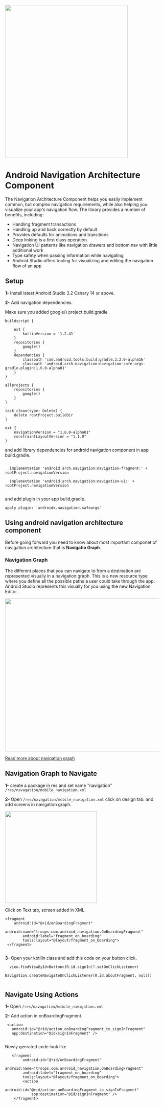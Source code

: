 <img align="center" src='https://github.com/balrampandey19/android-navigation-architecture-component/blob/master/banner.png' width='400' height='500'/>

# Android Navigation Architecture Component

The Navigation Architecture Component helps you easily implement common, but complex navigation requirements, while also helping you visualize your app's navigation flow. The library provides a number of benefits, including:

* Handling fragment transactions
* Handling up and back correctly by default
* Provides defaults for animations and transitions
* Deep linking is a first class operation
* Navigation UI patterns like navigation drawers and bottom nav with little additional work
* Type safety when passing information while navigating
* Android Studio offers tooling for visualizing and editing the navigation flow of an app

## Setup

<b>1-</b> Install latest Android Studio 3.2 Canary 14 or above.

<b>2-</b>  Add navigation dependencies.

Make sure you added google() project build.gradle

```
buildscript {

    ext {
        kotlinVersion = '1.2.41'
    }
    repositories {
        google()
    }
    dependencies {
        classpath 'com.android.tools.build:gradle:3.2.0-alpha16'
        classpath 'android.arch.navigation:navigation-safe-args-gradle-plugin:1.0.0-alpha01'
    }
}

allprojects {
    repositories {
        google()
    }
}

task clean(type: Delete) {
    delete rootProject.buildDir
}

ext {
    navigationVersion = "1.0.0-alpha01"
    constraintLayoutVersion = "1.1.0"
}
```

and add library dependencies for android navigation component in app build.gradle.
```
  
  implementation 'android.arch.navigation:navigation-fragment:' + rootProject.navigationVersion
  
  implementation 'android.arch.navigation:navigation-ui:' + rootProject.navigationVersion
    
```
 and add plugin in your app build.gradle.
 
 ```
 apply plugin: 'androidx.navigation.safeargs'
 
```
## Using android navigation architecture component

Before going forward you need to know about most important componet of navigation architecture that is <b>Navigatio Graph</b>.

### Navigation Graph

The different places that you can navigate to from a destination are represented visually in a navigation graph. This is a new resource type where you define all the possible paths a user could take through the app. Android Studio represents this visually for you using the new Navigation Editor.

<img align="center" src='https://github.com/balrampandey19/android-navigation-architecture-component/blob/master/navigation.png' width='800' height='500'/>

[Read more about navigation graph](https://codelabs.developers.google.com/codelabs/android-navigation/index.html?index=..%2F..%2Findex#2)

## Navigation Graph to Navigate

<b>1-</b>  create a package in res and set name "navigation"  ``` /res/navagation/mobile_navigation.xml ```

<b>2- </b> Open ``` /res/navagation/mobile_navigation.xml ``` click on design tab. and add screens in navigation graph.

<img align="center" src='https://github.com/balrampandey19/android-navigation-architecture-component/blob/master/addscreen.png' width='300' height='300'/>

Click on Text tab, screen added in XML.

```   
<fragment
    android:id="@+id/onBoardingFragment"
        android:name="troops.com.android_navigation.OnBoardingFragment"
        android:label="fragment_on_boarding"
        tools:layout="@layout/fragment_on_boarding">
 </fragment>
 
 ```
 
 <b>3- </b>  Open your kotilin class and add this code on your button click.
 
 ```
   view.findViewById<Button>(R.id.signIn)?.setOnClickListener(
                Navigation.createNavigateOnClickListener(R.id.aboutFragment, null))
  
  ```


## Navigate Using Actions

<b>1- </b> Open ``` /res/navagation/mobile_navigation.xml ```

<b>2- </b> Add action in onBoardingFragment.

```
 <action
   android:id="@+id/action_onBoardingFragment_to_signInFragment"
   app:destination="@id/signInFragment" />
            
```
Newly genrated code look like 

```
   <fragment
        android:id="@+id/onBoardingFragment"
        android:name="troops.com.android_navigation.OnBoardingFragment"
        android:label="fragment_on_boarding"
        tools:layout="@layout/fragment_on_boarding">
        <action
            android:id="@+id/action_onBoardingFragment_to_signInFragment"
            app:destination="@id/signInFragment" />
    </fragment>
```

